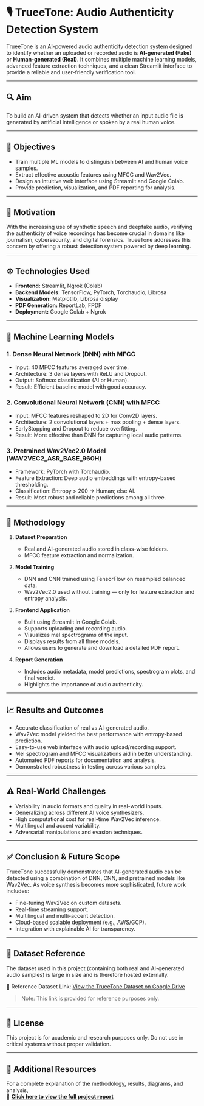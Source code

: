 # 🎙️ TrueeTone: Audio Authenticity Detection System

TrueeTone is an AI-powered audio authenticity detection system designed to identify whether an uploaded or recorded audio is **AI-generated (Fake)** or **Human-generated (Real)**. It combines multiple machine learning models, advanced feature extraction techniques, and a clean Streamlit interface to provide a reliable and user-friendly verification tool.

---

## 🔍 Aim
To build an AI-driven system that detects whether an input audio file is generated by artificial intelligence or spoken by a real human voice.

---

## 🎯 Objectives
- Train multiple ML models to distinguish between AI and human voice samples.
- Extract effective acoustic features using MFCC and Wav2Vec.
- Design an intuitive web interface using Streamlit and Google Colab.
- Provide prediction, visualization, and PDF reporting for analysis.

---

## 🚀 Motivation
With the increasing use of synthetic speech and deepfake audio, verifying the authenticity of voice recordings has become crucial in domains like journalism, cybersecurity, and digital forensics. TrueeTone addresses this concern by offering a robust detection system powered by deep learning.

---

## ⚙️ Technologies Used
- **Frontend:** Streamlit, Ngrok (Colab)
- **Backend Models:** TensorFlow, PyTorch, Torchaudio, Librosa
- **Visualization:** Matplotlib, Librosa display
- **PDF Generation:** ReportLab, FPDF
- **Deployment:** Google Colab + Ngrok

---

## 🧠 Machine Learning Models

### 1. Dense Neural Network (DNN) with MFCC
- Input: 40 MFCC features averaged over time.
- Architecture: 3 dense layers with ReLU and Dropout.
- Output: Softmax classification (AI or Human).
- Result: Efficient baseline model with good accuracy.

### 2. Convolutional Neural Network (CNN) with MFCC
- Input: MFCC features reshaped to 2D for Conv2D layers.
- Architecture: 2 convolutional layers + max pooling + dense layers.
- EarlyStopping and Dropout to reduce overfitting.
- Result: More effective than DNN for capturing local audio patterns.

### 3. Pretrained Wav2Vec2.0 Model (WAV2VEC2_ASR_BASE_960H)
- Framework: PyTorch with Torchaudio.
- Feature Extraction: Deep audio embeddings with entropy-based thresholding.
- Classification: Entropy > 200 → Human; else AI.
- Result: Most robust and reliable predictions among all three.

---

## 🧪 Methodology

1. **Dataset Preparation**  
   - Real and AI-generated audio stored in class-wise folders.
   - MFCC feature extraction and normalization.

2. **Model Training**  
   - DNN and CNN trained using TensorFlow on resampled balanced data.
   - Wav2Vec2.0 used without training — only for feature extraction and entropy analysis.

3. **Frontend Application**  
   - Built using Streamlit in Google Colab.
   - Supports uploading and recording audio.
   - Visualizes mel spectrograms of the input.
   - Displays results from all three models.
   - Allows users to generate and download a detailed PDF report.

4. **Report Generation**  
   - Includes audio metadata, model predictions, spectrogram plots, and final verdict.
   - Highlights the importance of audio authenticity.

---

## 📈 Results and Outcomes
- Accurate classification of real vs AI-generated audio.
- Wav2Vec model yielded the best performance with entropy-based prediction.
- Easy-to-use web interface with audio upload/recording support.
- Mel spectrogram and MFCC visualizations aid in better understanding.
- Automated PDF reports for documentation and analysis.
- Demonstrated robustness in testing across various samples.

---

## ⚠️ Real-World Challenges
- Variability in audio formats and quality in real-world inputs.
- Generalizing across different AI voice synthesizers.
- High computational cost for real-time Wav2Vec inference.
- Multilingual and accent variability.
- Adversarial manipulations and evasion techniques.

---

## ✅ Conclusion & Future Scope
TrueeTone successfully demonstrates that AI-generated audio can be detected using a combination of DNN, CNN, and pretrained models like Wav2Vec. As voice synthesis becomes more sophisticated, future work includes:
- Fine-tuning Wav2Vec on custom datasets.
- Real-time streaming support.
- Multilingual and multi-accent detection.
- Cloud-based scalable deployment (e.g., AWS/GCP).
- Integration with explainable AI for transparency.

---

## 📂 Dataset Reference

The dataset used in this project (containing both real and AI-generated audio samples) is large in size and is therefore hosted externally.

📎 Reference Dataset Link: [View the TrueeTone Dataset on Google Drive](https://drive.google.com/drive/folders/1NKPvs8Vmct0Hm2WzXPFYSNXin7n5jVVK?usp=sharing)

> Note: This link is provided for reference purposes only. 

---

## 📜 License

This project is for academic and research purposes only. Do not use in critical systems without proper validation.

---


## 📘 Additional Resources

For a complete explanation of the methodology, results, diagrams, and analysis,  
📄 **[Click here to view the full project report](https://github.com/dhruvakashyap73/TrueeTone/blob/main/Project_Report.pdf)**

